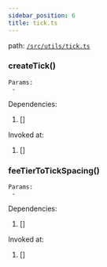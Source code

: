 ```yaml
---
sidebar_position: 6
title: tick.ts
---
```


path: [`/src/utils/tick.ts`](https://github.com/Uniswap/v3-subgraph/blob/main/src/utils/tick.ts)

### createTick()

```
Params:
 - 
```

Dependencies:
1. []

Invoked at:
1. []


### feeTierToTickSpacing()

```
Params:
 - 
```

Dependencies:
1. []

Invoked at:
1. []
